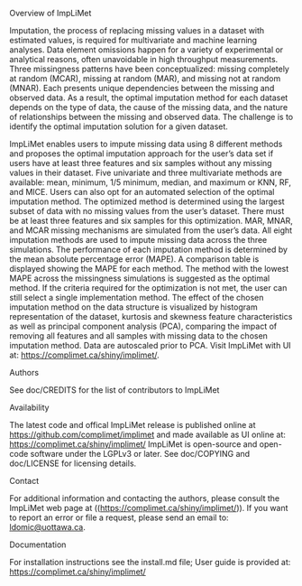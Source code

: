 Overview of ImpLiMet

Imputation, the process of replacing missing values in a dataset with estimated values, is required for multivariate and machine learning analyses. Data element omissions happen for a variety of experimental or analytical reasons, often unavoidable in high throughput measurements. Three missingness patterns have been conceptualized: missing completely at random (MCAR), missing at random (MAR), and missing not at random (MNAR).  Each presents unique dependencies between the missing and observed data. As a result, the optimal imputation method for each dataset depends on the type of data, the cause of the missing data, and the nature of relationships between the missing and observed data.  The challenge is to identify the optimal imputation solution for a given dataset.

ImpLiMet enables users to impute missing data using 8 different methods and proposes the optimal imputation approach for the user’s data set if users have at least three features and six samples without any missing values in their dataset. Five univariate and three multivariate methods are available: mean, minimum, 1/5 minimum, median, and maximum or KNN, RF, and MICE.  Users can also opt for an automated selection of the optimal imputation method. The optimized method is determined using the largest subset of data with no missing values from the user’s dataset. There must be at least three features and six samples for this optimization. MAR, MNAR, and MCAR missing mechanisms are simulated from the user’s data. All eight imputation methods are used to impute missing data across the three simulations. The performance of each imputation method is determined by the mean absolute percentage error (MAPE). A comparison table is displayed showing the MAPE for each method. The method with the lowest MAPE across the missingness simulations is suggested as the optimal method.  If the criteria required for the optimization is not met, the user can still select a single implementation method. The effect of the chosen imputation method on the data structure is visualized by histogram representation of the dataset, kurtosis and skewness feature characteristics as well as principal component analysis (PCA), comparing the impact of removing all features and all samples with missing data to the chosen imputation method. Data are autoscaled prior to PCA. Visit ImpLiMet with UI at: https://complimet.ca/shiny/implimet/.  

Authors

See doc/CREDITS for the list of contributors to ImpLiMet

Availability

The latest code and offical ImpLiMet release is published online at https://github.com/complimet/implimet and made available as UI online at: https://complimet.ca/shiny/implimet/ ImpLiMet is open-source and open-code software under the LGPLv3 or later. See doc/COPYING and doc/LICENSE for licensing details.

Contact

For additional information and contacting the authors, please consult the ImpLiMet web page at ((https://complimet.ca/shiny/implimet/)). If you want to report an error or file a request, please send an email to: ldomic@uottawa.ca.

Documentation

For installation instructions see the install.md file; User guide is provided at: https://complimet.ca/shiny/implimet/
